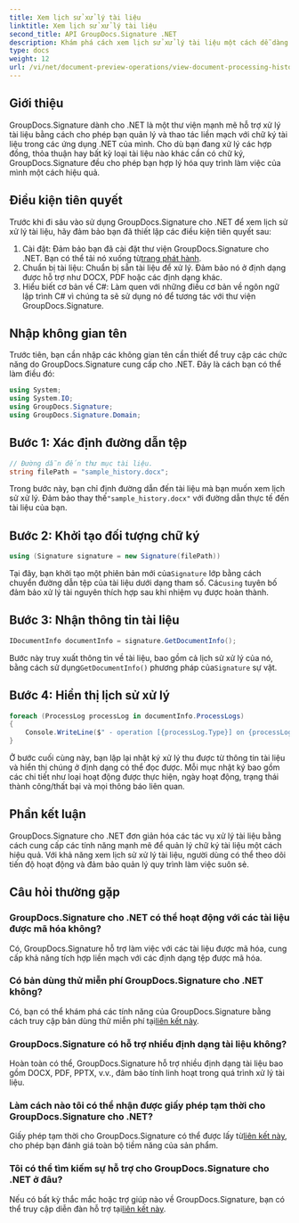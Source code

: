```yaml
---
title: Xem lịch sử xử lý tài liệu
linktitle: Xem lịch sử xử lý tài liệu
second_title: API GroupDocs.Signature .NET
description: Khám phá cách xem lịch sử xử lý tài liệu một cách dễ dàng bằng GroupDocs.Signature cho .NET. Hãy làm theo hướng dẫn từng bước của chúng tôi để quản lý quy trình làm việc liền mạch.
type: docs
weight: 12
url: /vi/net/document-preview-operations/view-document-processing-history/
---
```

## Giới thiệu
GroupDocs.Signature dành cho .NET là một thư viện mạnh mẽ hỗ trợ xử lý tài liệu bằng cách cho phép bạn quản lý và thao tác liền mạch với chữ ký tài liệu trong các ứng dụng .NET của mình. Cho dù bạn đang xử lý các hợp đồng, thỏa thuận hay bất kỳ loại tài liệu nào khác cần có chữ ký, GroupDocs.Signature đều cho phép bạn hợp lý hóa quy trình làm việc của mình một cách hiệu quả.
## Điều kiện tiên quyết
Trước khi đi sâu vào sử dụng GroupDocs.Signature cho .NET để xem lịch sử xử lý tài liệu, hãy đảm bảo bạn đã thiết lập các điều kiện tiên quyết sau:
1.  Cài đặt: Đảm bảo bạn đã cài đặt thư viện GroupDocs.Signature cho .NET. Bạn có thể tải nó xuống từ[trang phát hành](https://releases.groupdocs.com/signature/net/).
2. Chuẩn bị tài liệu: Chuẩn bị sẵn tài liệu để xử lý. Đảm bảo nó ở định dạng được hỗ trợ như DOCX, PDF hoặc các định dạng khác.
3. Hiểu biết cơ bản về C#: Làm quen với những điều cơ bản về ngôn ngữ lập trình C# vì chúng ta sẽ sử dụng nó để tương tác với thư viện GroupDocs.Signature.

## Nhập không gian tên
Trước tiên, bạn cần nhập các không gian tên cần thiết để truy cập các chức năng do GroupDocs.Signature cung cấp cho .NET. Đây là cách bạn có thể làm điều đó:
```csharp
using System;
using System.IO;
using GroupDocs.Signature;
using GroupDocs.Signature.Domain;
```
## Bước 1: Xác định đường dẫn tệp
```csharp
// Đường dẫn đến thư mục tài liệu.
string filePath = "sample_history.docx";
```
 Trong bước này, bạn chỉ định đường dẫn đến tài liệu mà bạn muốn xem lịch sử xử lý. Đảm bảo thay thế`"sample_history.docx"` với đường dẫn thực tế đến tài liệu của bạn.
## Bước 2: Khởi tạo đối tượng chữ ký
```csharp
using (Signature signature = new Signature(filePath))
```
 Tại đây, bạn khởi tạo một phiên bản mới của`Signature` lớp bằng cách chuyển đường dẫn tệp của tài liệu dưới dạng tham số. Các`using` tuyên bố đảm bảo xử lý tài nguyên thích hợp sau khi nhiệm vụ được hoàn thành.
## Bước 3: Nhận thông tin tài liệu
```csharp
IDocumentInfo documentInfo = signature.GetDocumentInfo();
```
 Bước này truy xuất thông tin về tài liệu, bao gồm cả lịch sử xử lý của nó, bằng cách sử dụng`GetDocumentInfo()` phương pháp của`Signature` sự vật.
## Bước 4: Hiển thị lịch sử xử lý
```csharp
foreach (ProcessLog processLog in documentInfo.ProcessLogs)
{
    Console.WriteLine($" - operation [{processLog.Type}] on {processLog.Date.ToShortDateString()}. Succeeded/Failed {processLog.Succeeded}/{processLog.Failed}. Message: {processLog.Message}");
}
```
Ở bước cuối cùng này, bạn lặp lại nhật ký xử lý thu được từ thông tin tài liệu và hiển thị chúng ở định dạng có thể đọc được. Mỗi mục nhật ký bao gồm các chi tiết như loại hoạt động được thực hiện, ngày hoạt động, trạng thái thành công/thất bại và mọi thông báo liên quan.

## Phần kết luận
GroupDocs.Signature cho .NET đơn giản hóa các tác vụ xử lý tài liệu bằng cách cung cấp các tính năng mạnh mẽ để quản lý chữ ký tài liệu một cách hiệu quả. Với khả năng xem lịch sử xử lý tài liệu, người dùng có thể theo dõi tiến độ hoạt động và đảm bảo quản lý quy trình làm việc suôn sẻ.
## Câu hỏi thường gặp
### GroupDocs.Signature cho .NET có thể hoạt động với các tài liệu được mã hóa không?
Có, GroupDocs.Signature hỗ trợ làm việc với các tài liệu được mã hóa, cung cấp khả năng tích hợp liền mạch với các định dạng tệp được mã hóa.
### Có bản dùng thử miễn phí GroupDocs.Signature cho .NET không?
 Có, bạn có thể khám phá các tính năng của GroupDocs.Signature bằng cách truy cập bản dùng thử miễn phí tại[liên kết này](https://releases.groupdocs.com/).
### GroupDocs.Signature có hỗ trợ nhiều định dạng tài liệu không?
Hoàn toàn có thể, GroupDocs.Signature hỗ trợ nhiều định dạng tài liệu bao gồm DOCX, PDF, PPTX, v.v., đảm bảo tính linh hoạt trong quá trình xử lý tài liệu.
### Làm cách nào tôi có thể nhận được giấy phép tạm thời cho GroupDocs.Signature cho .NET?
 Giấy phép tạm thời cho GroupDocs.Signature có thể được lấy từ[liên kết này](https://purchase.groupdocs.com/temporary-license/), cho phép bạn đánh giá toàn bộ tiềm năng của sản phẩm.
### Tôi có thể tìm kiếm sự hỗ trợ cho GroupDocs.Signature cho .NET ở đâu?
 Nếu có bất kỳ thắc mắc hoặc trợ giúp nào về GroupDocs.Signature, bạn có thể truy cập diễn đàn hỗ trợ tại[liên kết này](https://forum.groupdocs.com/c/signature/13).